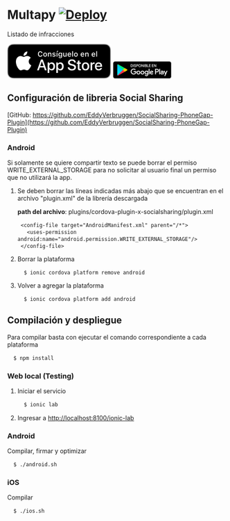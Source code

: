 # Multapy [![Deploy](https://www.herokucdn.com/deploy/button.svg)](https://heroku.com/deploy)
Listado de infracciones

[![alt text](src/ios_logo.svg)](https://itunes.apple.com/us/app/multapy/id1268332527?mt=8) [![alt text](src/android_logo.png)](https://play.google.com/store/apps/details?id=com.ionicframework.multas136991) 

## Configuración de libreria Social Sharing

[GitHub: https://github.com/EddyVerbruggen/SocialSharing-PhoneGap-Plugin](https://github.com/EddyVerbruggen/SocialSharing-PhoneGap-Plugin)

### Android

Si solamente se quiere compartir texto se puede borrar el permiso WRITE_EXTERNAL_STORAGE para no solicitar al usuario final un permiso que no utilizará la app.

1. Se deben borrar las líneas indicadas más abajo que se encuentran en el archivo "plugin.xml" de la librería descargada
    
    **path del archivo**: plugins/cordova-plugin-x-socialsharing/plugin.xml
    
        <config-file target="AndroidManifest.xml" parent="/*">
          <uses-permission android:name="android.permission.WRITE_EXTERNAL_STORAGE"/>
        </config-file>
        
2. Borrar la plataforma

    ```
      $ ionic cordova platform remove android
    ```
    
3. Volver a agregar la plataforma
    
    ```
      $ ionic cordova platform add android
    ```

## Compilación y despliegue
Para compilar basta con ejecutar el comando correspondiente a cada plataforma

```sh
  $ npm install
```

### Web local (Testing)


1. Iniciar el servicio

    ```sh
      $ ionic lab
    ```

2. Ingresar a [http://localhost:8100/ionic-lab](http://localhost:8100/ionic-lab)



### Android
Compilar, firmar y optimizar

```sh
  $ ./android.sh
```

### iOS
Compilar

```sh
  $ ./ios.sh
```


